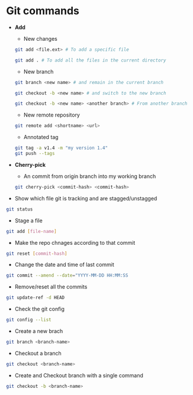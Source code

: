 # Git commands

- **Add**

  - New changes
  
  ```bash
  git add <file.ext> # To add a specific file
  
  git add . # To add all the files in the current directory
  ```

  - New branch
  
  ```bash
  git branch <new name> # and remain in the current branch 
  
  git checkout -b <new name> # and switch to the new branch

  git checkout -b <new name> <another branch> # From another branch

  ```

  - New remote repository
  
  ```bash
  git remote add <shortname> <url>
  ```

  - Annotated tag
  
  ```bash
  git tag -a v1.4 -m "my version 1.4"
  git push --tags
  ```

- **Cherry-pick**

  - An commit from origin branch into my working branch
  
  ```bash
  git cherry-pick <commit-hash> <commit-hash>
  ```


- Show which file git is tracking and are stagged/unstagged

```bash
git status
```

- Stage a file

```bash
git add [file-name]
```

- Make the repo chnages according to that commit

```bash
git reset [commit-hash]
```

- Change the date and time of last commit

```bash
git commit --amend --date="YYYY-MM-DD HH:MM:SS
```

- Remove/reset all the commits

```bash
git update-ref -d HEAD
```

- Check the git config

```bash
git config --list
```

- Create a new brach

```bash
git branch <branch-name>
```

- Checkout a branch

```bash
git checkout <branch-name>
```

- Create and Checkout branch with a single command

```bash
git checkout -b <branch-name>
```
